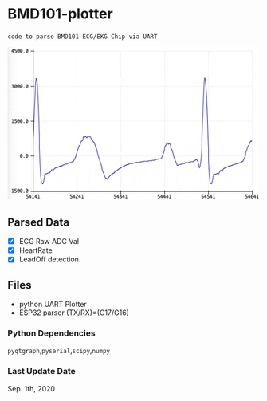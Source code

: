 # BMD101-plotter

`code to parse BMD101 ECG/EKG Chip via UART`

![image](https://github.com/kw81634dr/BMD101-plotter/blob/master/ECG%20Wave%2060bpm.gif)

## Parsed Data

- [x] ECG Raw ADC Val
- [x] HeartRate
- [x] LeadOff detection.

## Files

- python UART Plotter
- ESP32 parser (TX/RX)=(G17/G16)

### Python Dependencies

`pyqtgraph`,`pyserial`,`scipy`,`numpy`

### Last Update Date

Sep. 1th, 2020
